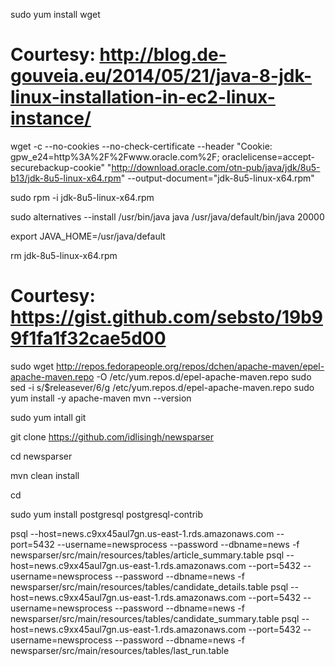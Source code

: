 
sudo yum install wget

# Courtesy: http://blog.de-gouveia.eu/2014/05/21/java-8-jdk-linux-installation-in-ec2-linux-instance/
wget -c --no-cookies --no-check-certificate --header "Cookie: gpw_e24=http%3A%2F%2Fwww.oracle.com%2F; oraclelicense=accept-securebackup-cookie" "http://download.oracle.com/otn-pub/java/jdk/8u5-b13/jdk-8u5-linux-x64.rpm" --output-document="jdk-8u5-linux-x64.rpm"

sudo rpm -i jdk-8u5-linux-x64.rpm

sudo alternatives --install /usr/bin/java java /usr/java/default/bin/java 20000

export JAVA_HOME=/usr/java/default

rm jdk-8u5-linux-x64.rpm

# Courtesy: https://gist.github.com/sebsto/19b99f1fa1f32cae5d00
sudo wget http://repos.fedorapeople.org/repos/dchen/apache-maven/epel-apache-maven.repo -O /etc/yum.repos.d/epel-apache-maven.repo
sudo sed -i s/\$releasever/6/g /etc/yum.repos.d/epel-apache-maven.repo
sudo yum install -y apache-maven
mvn --version

sudo yum intall git

git clone https://github.com/idlisingh/newsparser

cd newsparser

mvn clean install

cd

sudo yum install postgresql postgresql-contrib

psql --host=news.c9xx45aul7gn.us-east-1.rds.amazonaws.com --port=5432 --username=newsprocess --password --dbname=news -f newsparser/src/main/resources/tables/article_summary.table
psql --host=news.c9xx45aul7gn.us-east-1.rds.amazonaws.com --port=5432 --username=newsprocess --password --dbname=news -f newsparser/src/main/resources/tables/candidate_details.table
psql --host=news.c9xx45aul7gn.us-east-1.rds.amazonaws.com --port=5432 --username=newsprocess --password --dbname=news -f newsparser/src/main/resources/tables/candidate_summary.table
psql --host=news.c9xx45aul7gn.us-east-1.rds.amazonaws.com --port=5432 --username=newsprocess --password --dbname=news -f newsparser/src/main/resources/tables/last_run.table

